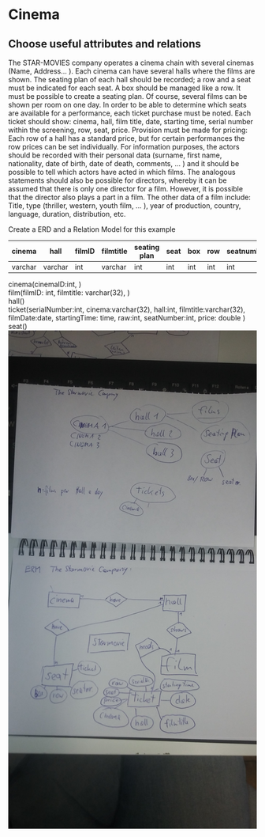 # Cinema
## Choose useful attributes and relations


The STAR-MOVIES company operates a cinema chain with several cinemas (Name,
Address... ). Each cinema can have several halls where the films are shown. The seating plan of each hall should 
be recorded; a row and a seat must be indicated for each seat. A box should be managed like a row.
It must be possible to create a seating plan. Of course, several films can be shown per room on one day. 
In order to be able to determine which seats are available for a performance, each ticket purchase must be noted. 
Each ticket should show: cinema, hall, film title, date, starting time, 
serial number within the screening, row, seat, price.
Provision must be made for pricing: Each row of a hall has a standard price, but for certain 
performances the row prices can be set individually. For information purposes, the actors should 
be recorded with their personal data (surname, first name, nationality, date of birth, date of death, comments, ... ) 
and it should be possible to tell which actors have acted in which films.
The analogous statements should also be possible for directors, whereby it can be assumed that 
there is only one director for a film. However, it is possible that the director also plays a part in a film.
The other data of a film include: Title, type (thriller, western, youth film, ... ), 
year of production, country, language, duration, distribution, etc.

Create a ERD and a Relation Model for this example

 | cinema | hall | filmID | filmtitle | seating plan | seat | box | row | seatnumber | ticket
 |--------|------|------|--------------|------|-----|-----|------------|--------|---  
 | varchar | varchar | int  | varchar | int | int | int | int | int | int
 
 cinema(cinemaID:int, ) <br>
 film(filmID: int, filmtitle: varchar(32), ) <br>
 hall() <br>
 ticket(serialNumber:int, cinema:varchar(32), hall:int, filmtitle:varchar(32), filmDate:date, startingTime: time, raw:int, seatNumber:int, price: double ) <br>
 seat() <br>
 ![Github Logo](20200213_114037.jpg)